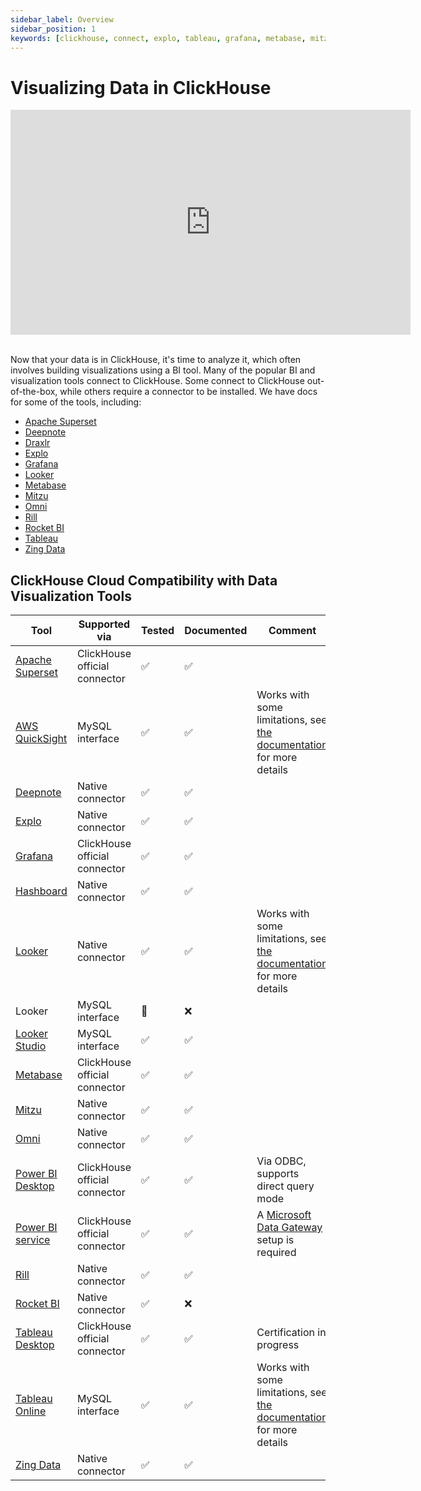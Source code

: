 ```yaml
---
sidebar_label: Overview
sidebar_position: 1
keywords: [clickhouse, connect, explo, tableau, grafana, metabase, mitzu, superset, deepnote, draxlr, rocketbi, omni, bi, visualization, tool]
---
```


# Visualizing Data in ClickHouse

<div class='vimeo-container'>
<iframe
   src="https://player.vimeo.com/video/754460217?h=3dcae2e1ca"
   width="640"
   height="360"
   frameborder="0"
   allow="autoplay; fullscreen; picture-in-picture"
   allowfullscreen>
</iframe>
</div>

<br/>

Now that your data is in ClickHouse, it's time to analyze it, which often involves building visualizations using a BI tool. Many of the popular BI and visualization tools connect to ClickHouse. Some connect to ClickHouse out-of-the-box, while others require a connector to be installed. We have docs for some of the tools, including:

- [Apache Superset](./data-visualization/superset-and-clickhouse.md)
- [Deepnote](./data-visualization/deepnote.md)
- [Draxlr](./data-visualization/draxlr-and-clickhouse.md)
- [Explo](./data-visualization/explo-and-clickhouse.md)
- [Grafana](./data-visualization/grafana/index.md)
- [Looker](./data-visualization/looker-and-clickhouse.md)
- [Metabase](./data-visualization/metabase-and-clickhouse.md)
- [Mitzu](./data-visualization/mitzu-and-clickhouse.md)
- [Omni](./data-visualization/omni-and-clickhouse.md)
- [Rill](https://docs.rilldata.com/reference/olap-engines/clickhouse)
- [Rocket BI](./data-visualization/rocketbi-and-clickhouse.md)
- [Tableau](data-visualization/tableau/tableau-and-clickhouse.md)
- [Zing Data](./data-visualization/zingdata-and-clickhouse.md)

## ClickHouse Cloud Compatibility with Data Visualization Tools

| Tool                                                                    | Supported via                 | Tested | Documented | Comment                                                                                                                                 |
|-------------------------------------------------------------------------|-------------------------------|--------|------------|-----------------------------------------------------------------------------------------------------------------------------------------|
| [Apache Superset](./data-visualization/superset-and-clickhouse.md)      | ClickHouse official connector | ✅      | ✅          |                                                                                                                                         |
| [AWS QuickSight](./data-visualization/quicksight-and-clickhouse.md)     | MySQL interface               | ✅      | ✅          | Works with some limitations, see [the documentation](./data-visualization/quicksight-and-clickhouse.md) for more details                |
| [Deepnote](./data-visualization/deepnote.md)                            | Native connector              | ✅      | ✅          |                                                                                                                                         |
| [Explo](./data-visualization/explo-and-clickhouse.md)                   | Native connector              | ✅      | ✅          |                                                                                                                                         |
| [Grafana](./data-visualization/grafana/index.md)                        | ClickHouse official connector | ✅      | ✅          |                                                                                                                                         |
| [Hashboard](./data-visualization/hashboard-and-clickhouse.md)           | Native connector              | ✅      | ✅          |                                                                                                                                         |
| [Looker](./data-visualization/looker-and-clickhouse.md)                 | Native connector              | ✅      | ✅          | Works with some limitations, see [the documentation](./data-visualization/looker-and-clickhouse.md) for more details                    |
| Looker                                                                  | MySQL interface               | 🚧     | ❌          |                                                                                                                                         |
| [Looker Studio](./data-visualization/looker-studio-and-clickhouse.md)   | MySQL interface               | ✅      | ✅          |                                                                                                                                         |
| [Metabase](./data-visualization/metabase-and-clickhouse.md)             | ClickHouse official connector | ✅      | ✅          |                                                                                                        
| [Mitzu](./data-visualization/mitzu-and-clickhouse.md)                   |  Native connector | ✅      | ✅          |                                                                                                                                         |
| [Omni](./data-visualization/omni-and-clickhouse.md)                     | Native connector              | ✅      | ✅          |                                                                                                                                         |
| [Power BI Desktop](./data-visualization/powerbi-and-clickhouse.md)      | ClickHouse official connector | ✅      | ✅          | Via ODBC, supports direct query mode                                                                                                    |
| [Power BI service](https://clickhouse.com/docs/en/integrations/powerbi#power-bi-service)                                                    | ClickHouse official connector | ✅    | ✅          | A [Microsoft Data Gateway](https://learn.microsoft.com/en-us/power-bi/connect-data/service-gateway-custom-connectors) setup is required |
| [Rill](https://docs.rilldata.com/reference/olap-engines/clickhouse)     | Native connector              | ✅      | ✅          |        
| [Rocket BI](./data-visualization/rocketbi-and-clickhouse.md)            | Native connector              | ✅      | ❌          |                                                                                                                                         |
| [Tableau Desktop](data-visualization/tableau/tableau-and-clickhouse.md)       | ClickHouse official connector | ✅      | ✅          | Certification in progress                                                                                                               |
| [Tableau Online](data-visualization/tableau/tableau-online-and-clickhouse.md) | MySQL interface               | ✅      | ✅          | Works with some limitations, see [the documentation](data-visualization/tableau/tableau-online-and-clickhouse.md) for more details            |
| [Zing Data](./data-visualization/zingdata-and-clickhouse.md)            | Native connector              | ✅      | ✅          |                                                                                                                                         |
